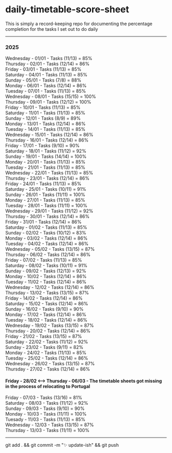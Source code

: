 # daily-timetable-score-sheet

This is simply a record-keeping repo for documenting the percentage completion for the tasks I set out to do daily    

---
### 2025

Wednesday - 01/01 - Tasks (11/13) = 85%  
Thursday - 02/01 - Tasks (12/14) = 86%  
Friday - 03/01 - Tasks (11/13) = 85%  
Saturday - 04/01 - Tasks (11/13) = 85%  
Sunday - 05/01 - Tasks (7/8) = 88%  
Monday - 06/01 - Tasks (12/14) = 86%  
Tuesday - 07/01 - Tasks (11/13) = 85%  
Wednesday - 08/01 - Tasks (15/15) = 100%  
Thursday - 09/01 - Tasks (12/12) = 100%  
Friday - 10/01 - Tasks (11/13) = 85%  
Saturday - 11/01 - Tasks (11/13) = 85%  
Sunday - 12/01 - Tasks (8/9) = 89%  
Monday - 13/01 - Tasks (12/14) = 86%  
Tuesday - 14/01 - Tasks (11/13) = 85%  
Wednesday - 15/01 - Tasks (12/14) = 86%  
Thursday - 16/01 - Tasks (12/14) = 86%  
Friday - 17/01 - Tasks (9/10) = 90%  
Saturday - 18/01 - Tasks (11/12) = 92%  
Sunday - 19/01 - Tasks (14/14) = 100%  
Monday - 20/01 - Tasks (11/13) = 85%  
Tuesday - 21/01 - Tasks (11/13) = 85%  
Wednesday - 22/01 - Tasks (11/13) = 85%  
Thursday - 23/01 - Tasks (12/14) = 86%  
Friday - 24/01 - Tasks (11/13) = 85%  
Saturday - 25/01 - Tasks (10/11) = 91%  
Sunday - 26/01 - Tasks (11/11) = 100%  
Monday - 27/01 - Tasks (11/13) = 85%  
Tuesday - 28/01 - Tasks (11/11) = 100%  
Wednesday - 29/01 - Tasks (11/12) = 92%  
Thursday - 30/01 - Tasks (12/14) = 86%  
Friday - 31/01 - Tasks (12/14) = 86%  
Saturday - 01/02 - Tasks (11/13) = 85%  
Sunday - 02/02 - Tasks (10/12) = 83%  
Monday - 03/02 - Tasks (12/14) = 86%  
Tuesday - 04/02 - Tasks (12/14) = 86%  
Wednesday - 05/02 - Tasks (13/15) = 87%  
Thursday - 06/02 - Tasks (12/14) = 86%  
Friday - 07/02 - Tasks (11/13) = 85%  
Saturday - 08/02 - Tasks (10/11) = 91%  
Sunday - 09/02 - Tasks (12/13) = 92%  
Monday - 10/02 - Tasks (12/14) = 86%  
Tuesday - 11/02 - Tasks (12/14) = 86%  
Wednesday - 12/02 - Tasks (12/14) = 86%  
Thursday - 13/02 - Tasks (13/15) = 87%  
Friday - 14/02 - Tasks (12/14) = 86%  
Saturday - 15/02 - Tasks (12/14) = 86%  
Sunday - 16/02 - Tasks (9/10) = 90%  
Monday - 17/02 - Tasks (12/14) = 86%  
Tuesday - 18/02 - Tasks (12/14) = 86%  
Wednesday - 19/02 - Tasks (13/15) = 87%  
Thursday - 20/02 - Tasks (12/14) = 86%  
Friday - 21/02 - Tasks (13/15) = 87%  
Saturday - 22/02 - Tasks (11/12) = 92%  
Sunday - 23/02 - Tasks (9/11) = 82%  
Monday - 24/02 - Tasks (11/13) = 85%  
Tuesday - 25/02 - Tasks (12/14) = 86%  
Wednesday - 26/02 - Tasks (13/15) = 87%  
Thursday - 27/02 - Tasks (12/14) = 86%  
#### Friday - 28/02 <--> Thursday - 06/03 - The timetable sheets got missing in the process of relocating to Portugal
Friday - 07/03 - Tasks (13/16) = 81%  
Saturday - 08/03 - Tasks (11/12) = 92%  
Sunday - 09/03 - Tasks (9/10) = 90%  
Monday - 10/03 - Tasks (11/11) = 100%  
Tuesady - 11/03 - Tasks (11/13) = 85%  
Wednesday - 12/03 - Tasks (13/15) = 87%  
Thursday - 13/03 - Tasks (11/11) = 100%  


---
git add . && git commit -m ":sparkles: update-ish" && git push  